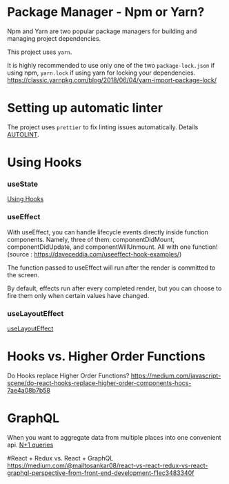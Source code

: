 # Package Manager - Npm or Yarn?

Npm and Yarn are two popular package managers for building and managing project dependencies.

This project uses `yarn`.

It is highly recommended to use only one of the two `package-lock.json` if using npm, `yarn.lock` if using yarn for locking your dependencies.
https://classic.yarnpkg.com/blog/2018/06/04/yarn-import-package-lock/

# Setting up automatic linter

The project uses `prettier` to fix linting issues automatically. Details [AUTOLINT](docs/AUTOLINT.md).

# Using Hooks

### useState

[Using Hooks](https://itnext.io/how-to-build-a-dynamic-controlled-form-with-react-hooks-2019-b39840f75c4f)

### useEffect

With useEffect, you can handle lifecycle events directly inside function components.
Namely, three of them: componentDidMount, componentDidUpdate, and componentWillUnmount.
All with one function! (source : https://daveceddia.com/useeffect-hook-examples/)

The function passed to useEffect will run after the render is committed to the screen.

By default, effects run after every completed render, but you can choose to fire them only when certain values have changed.

### useLayoutEffect

[useLayoutEffect](https://reactjs.org/docs/hooks-reference.html#uselayouteffect)

# Hooks vs. Higher Order Functions

Do Hooks replace Higher Order Functions?
https://medium.com/javascript-scene/do-react-hooks-replace-higher-order-components-hocs-7ae4a08b7b58

# GraphQL

When you want to aggregate data from multiple places into one convenient api.
[N+1 queries](https://itnext.io/what-is-the-n-1-problem-in-graphql-dd4921cb3c1a)

#React + Redux vs. React + GraphQL
https://medium.com/@mailtosankar08/react-vs-react-redux-vs-react-graphql-perspective-from-front-end-development-f1ec3483340f
